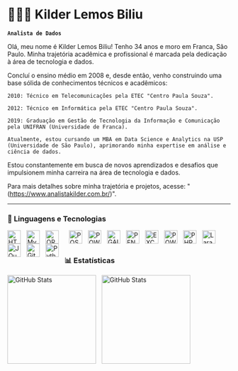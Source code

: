 # 👩🏻‍💻 Kilder Lemos Biliu

**`Analista de Dados`**

Olá, meu nome é Kilder Lemos Biliu!
Tenho 34 anos e moro em Franca, São Paulo. Minha trajetória acadêmica e profissional é marcada pela dedicação à área de tecnologia e dados.

Concluí o ensino médio em 2008 e, desde então, venho construindo uma base sólida de conhecimentos técnicos e acadêmicos:

    2010: Técnico em Telecomunicações pela ETEC "Centro Paula Souza".

    2012: Técnico em Informática pela ETEC "Centro Paula Souza".

    2019: Graduação em Gestão de Tecnologia da Informação e Comunicação pela UNIFRAN (Universidade de Franca).

    Atualmente, estou cursando um MBA em Data Science e Analytics na USP (Universidade de São Paulo), aprimorando minha expertise em análise e ciência de dados.

Estou constantemente em busca de novos aprendizados e desafios que impulsionem minha carreira na área de tecnologia e dados.

Para mais detalhes sobre minha trajetória e projetos, acesse: "(https://www.analistakilder.com.br/)".


---

### 🤖 Linguagens e Tecnologias

<img 
    align="left" 
    alt="HTML"
    title="HTML" 
    width="30px" 
    style="padding-right: 10px;" 
    src="https://devicon-website.vercel.app/api/html5/original.svg"
/>
<img 
    align="left" 
    alt="MySQL" 
    title="MySQL"
    width="30px" 
    style="padding-right: 10px;" 
    src="https://devicon-website.vercel.app/api/mysql/original.svg" 
/>
<img 
    align="left" 
    alt="ORACLE" 
    title="ORACLE"
    width="30px" 
    style="padding-right: 20px;" 
    src="https://devicon-website.vercel.app/api/oracle/original.svg"
/>
<img 
    align="left" 
    alt="POSTGRE"
    title="POSTGRE" 
    width="30px" 
    style="padding-right: 10px;" 
    src="https://devicon-website.vercel.app/api/postgresql/original.svg"
/>
<img 
    align="left" 
    alt="POWER BI"
    title="POWER BI" 
    width="30px" 
    style="padding-right: 10px;" 
    src="https://www.domosolucoes.com.br/wp-content/uploads/2020/09/power-bi.jpg" 
/>
<img 
    align="left" 
    alt="GAIO" 
    title="GAIO"
    width="30px" 
    style="padding-right: 10px;" 
    src="https://encrypted-tbn0.gstatic.com/images?q=tbn:ANd9GcSM3ng6AkmKm2oU2yVr8X_qJ9bLCbSFPDB4Ejyhtq2h4aEdRIlZJ-I25pjDfTWu4fMwiVo&usqp=CAU" 
/>
<img 
    align="left" 
    alt="PENTAHO"
    title="PENTAHO" 
    width="30px" 
    style="padding-right: 10px;" 
    src="https://encrypted-tbn0.gstatic.com/images?q=tbn:ANd9GcT7REBQs3u6kVeDbhyGr09xuFk6Wwoaa4H-K7GqsYk3c7r-GCCM3feoQwaFeH_JuHu8a_k&usqp=CAU" 
/>
<img 
    align="left" 
    alt="EXCEL" 
    title="EXCEL"
    width="30px" 
    style="padding-right: 10px;" 
    src="https://chathamlibrary.wordpress.com/wp-content/uploads/2015/10/excel-logo.png" 
/>
<img 
    align="left" 
    alt="POWER QUERY" 
    title="POWER QUERY"
    width="30px" 
    style="padding-right: 10px;" 
    src="https://media.licdn.com/dms/image/D4D12AQHwSEps1hVPWA/article-cover_image-shrink_720_1280/0/1697402119420?e=2147483647&v=beta&t=qg5JBs1eR6t0b_cuHYv5Zm6n8hjmFcfUmYBKpJ-Vtok" 
/>
<img 
    align="left" 
    alt="PHP" 
    title="PHP"
    width="30px" 
    style="padding-right: 10px;" 
    src="https://cdn.jsdelivr.net/gh/devicons/devicon@latest/icons/php/php-original.svg" 
/>
<img 
    align="left" 
    alt="Laravel" 
    title="Laravel"
    width="30px" 
    style="padding-right: 10px;" 
    src="https://cdn.jsdelivr.net/gh/devicons/devicon@latest/icons/laravel/laravel-original.svg" 
/>
<img 
    align="left" 
    alt="JQuery" 
    title="JQuery"
    width="30px" 
    style="padding-right: 10px;" 
    src="https://cdn.jsdelivr.net/gh/devicons/devicon@latest/icons/jquery/jquery-original.svg" 
/>
<img 
    align="left" 
    alt="Git" 
    title="Git"
    width="30px" 
    style="padding-right: 10px;" 
    src="https://cdn.jsdelivr.net/gh/devicons/devicon@latest/icons/git/git-original.svg" 
/>
<img 
    align="left" 
    alt="Python" 
    title="Python"
    width="30px" 
    style="padding-right: 10px;" 
    src="https://cdn.jsdelivr.net/gh/devicons/devicon@latest/icons/python/python-original.svg" 
/>

<br/>
<br/>

### 📊 Estatísticas

<p>
  <img 
    align="left" 
    alt="GitHub Stats" 
    height="200" 
    style="padding-right: 10px;" 
    src="https://github-readme-stats.vercel.app/api?username=kilderlb&show_icons=true&theme=tokyonight&include_all_commits=true&locale=pt-br" 
  />

<img 
      align="left" 
      alt="GitHub Stats" 
      height="200" 
      src="https://github-readme-stats.vercel.app/api/top-langs/?username=kilderlb&theme=tokyonight&layout=compact&custom_title=Tecnologias&langs_count=9" 
  />

</p>

